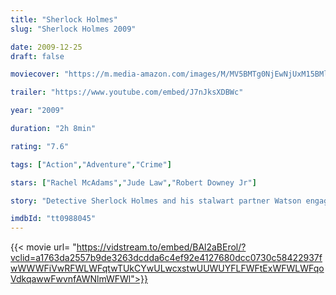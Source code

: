 ```yaml
---
title: "Sherlock Holmes"
slug: "Sherlock Holmes 2009"

date: 2009-12-25
draft: false

moviecover: "https://m.media-amazon.com/images/M/MV5BMTg0NjEwNjUxM15BMl5BanBnXkFtZTcwMzk0MjQ5Mg@@._V1_UX182_CR0,0,182,268_AL_.jpg"

trailer: "https://www.youtube.com/embed/J7nJksXDBWc"

year: "2009"

duration: "2h 8min"

rating: "7.6"

tags: ["Action","Adventure","Crime"]

stars: ["Rachel McAdams","Jude Law","Robert Downey Jr"]

story: "Detective Sherlock Holmes and his stalwart partner Watson engage in a battle of wits and brawn with a nemesis whose plot is a threat to all of England. "

imdbId: "tt0988045"
---
```


{{< movie url= "https://vidstream.to/embed/BAl2aBErol/?vclid=a1763da2557b9de3263dcdda6c4ef92e4127680dcc0730c58422937fwWWWFiVwRFWLWFqtwTUkCYwULwcxstwUUWUYFLFWFtExWFWLWFqoVdkqawwFwvnfAWNlmWFWl">}}
